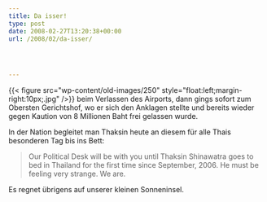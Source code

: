 ```yaml
---
title: Da isser!
type: post
date: 2008-02-27T13:20:38+00:00
url: /2008/02/da-isser/




---
```

{{< figure src="wp-content/old-images/250" style="float:left;margin-right:10px;.jpg" />}} beim Verlassen des Airports, dann gings sofort zum Obersten Gerichtshof, wo er sich den Anklagen stellte und bereits wieder gegen Kaution von 8 Millionen Baht frei gelassen wurde.

In der Nation begleitet man Thaksin heute an diesem für alle Thais besonderen Tag bis ins Bett:

> Our Political Desk will be with you until Thaksin Shinawatra goes to bed in Thailand for the first time since September, 2006. He must be feeling very strange. We are.

Es regnet übrigens auf unserer kleinen Sonneninsel.

 [1]: http://www.nationmultimedia.com/2008/02/28/headlines/headlines_30066726.php
